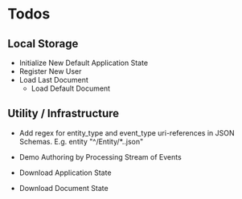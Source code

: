 #  Todos

## Local Storage
- Initialize New Default Application State
- Register New User
- Load Last Document
  - Load Default Document



## Utility / Infrastructure
- Add regex for entity_type and event_type uri-references in JSON Schemas. E.g. entity "^/Entity/*.\.json"

- Demo Authoring by Processing Stream of Events

- Download Application State

- Download Document State

